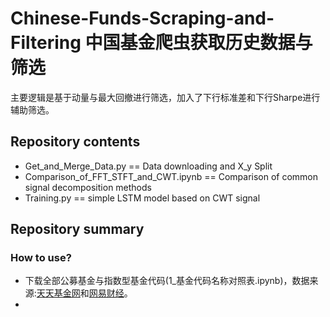 # Chinese-Funds-Scraping-and-Filtering 中国基金爬虫获取历史数据与筛选

主要逻辑是基于动量与最大回撤进行筛选，加入了下行标准差和下行Sharpe进行辅助筛选。

## Repository contents
* Get_and_Merge_Data.py == Data downloading and X_y Split
* Comparison_of_FFT_STFT_and_CWT.ipynb == Comparison of common signal decomposition methods
* Training.py == simple LSTM model based on CWT signal

## Repository summary
### How to use?
- 下载全部公募基金与指数型基金代码(1_基金代码名称对照表.ipynb)，数据来源:[天天基金网](http://fund.eastmoney.com/daogou/)和[网易财经](http://quotes.money.163.com/fn/service/netvalue.php?host=/fn/service/netvalue.php&page=1&query=STYPE:FDO;TYPE3:ZSX&fields=no,PUBLISHDATE,SYMBOL,SNAME,NAV,PCHG,M12RETRUN,SLNAVG,ZJZC&sort=PCHG&order=desc&count=500)。
- 
